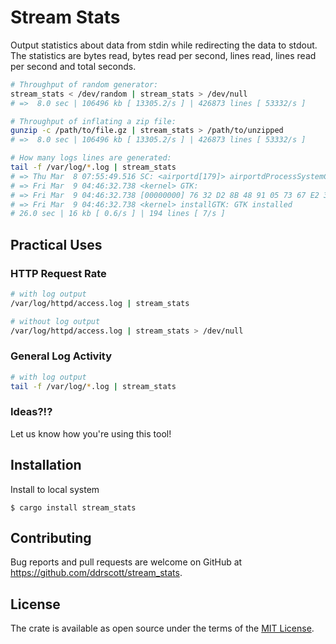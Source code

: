 # Stream Stats

Output statistics about data from stdin while redirecting the data to stdout.
The statistics are bytes read, bytes read per second, lines read, lines read per
second and total seconds.

```sh
# Throughput of random generator:
stream_stats < /dev/random | stream_stats > /dev/null
# =>  8.0 sec | 106496 kb [ 13305.2/s ] | 426873 lines [ 53332/s ]

# Throughput of inflating a zip file:
gunzip -c /path/to/file.gz | stream_stats > /path/to/unzipped
# =>  8.0 sec | 106496 kb [ 13305.2/s ] | 426873 lines [ 53332/s ]

# How many logs lines are generated:
tail -f /var/log/*.log | stream_stats
# => Thu Mar  8 07:55:49.516 SC: <airportd[179]> airportdProcessSystemConfigurationEvent: ...
# => Fri Mar  9 04:46:32.738 <kernel> GTK:
# => Fri Mar  9 04:46:32.738 [00000000] 76 32 D2 8B 48 91 05 73 67 E2 35 1C 02 EE D0 BF
# => Fri Mar  9 04:46:32.738 <kernel> installGTK: GTK installed
# 26.0 sec | 16 kb [ 0.6/s ] | 194 lines [ 7/s ]
```
## Practical Uses

### HTTP Request Rate
```sh
# with log output
/var/log/httpd/access.log | stream_stats

# without log output
/var/log/httpd/access.log | stream_stats > /dev/null
```

### General Log Activity
```sh
# with log output
tail -f /var/log/*.log | stream_stats
```

### Ideas?!?

Let us know how you're using this tool!

## Installation

Install to local system

    $ cargo install stream_stats

## Contributing

Bug reports and pull requests are welcome on GitHub at https://github.com/ddrscott/stream_stats.

## License

The crate is available as open source under the terms of the [MIT License](http://opensource.org/licenses/MIT).
